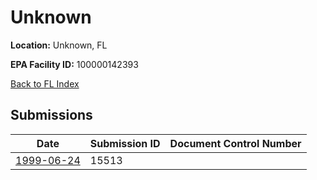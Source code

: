 # Unknown

**Location:** Unknown, FL

**EPA Facility ID:** 100000142393

[Back to FL Index](../../index.md)

## Submissions

| Date | Submission ID | Document Control Number |
|------|--------------|-------------------------|
| [1999-06-24](submissions/15513.md) | 15513 |  |

